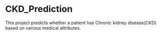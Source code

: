 # CKD_Prediction
This project predicts whether a patient has Chronic kidney disease(CKD) based on various medical attributes.
